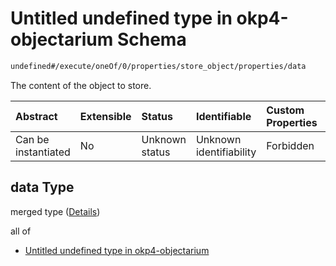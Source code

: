 # Untitled undefined type in okp4-objectarium Schema

```txt
undefined#/execute/oneOf/0/properties/store_object/properties/data
```

The content of the object to store.

| Abstract            | Extensible | Status         | Identifiable            | Custom Properties | Additional Properties | Access Restrictions | Defined In                                                                     |
| :------------------ | :--------- | :------------- | :---------------------- | :---------------- | :-------------------- | :------------------ | :----------------------------------------------------------------------------- |
| Can be instantiated | No         | Unknown status | Unknown identifiability | Forbidden         | Allowed               | none                | [okp4-objectarium.json\*](schema/okp4-objectarium.json "open original schema") |

## data Type

merged type ([Details](okp4-objectarium-executemsg-oneof-storeobject-properties-store_object-properties-data.md))

all of

*   [Untitled undefined type in okp4-objectarium](okp4-objectarium-executemsg-oneof-storeobject-properties-store_object-properties-data-allof-0.md "check type definition")
